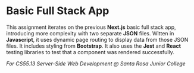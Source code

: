 # Basic Full Stack App

This assignment iterates on the previous **Next.js** basic full stack app, introducing more complexity with two separate **JSON** files.
Witten in **Javascript**, it uses dynamic page routing to display data from those JSON files.
It includes styling from **Bootstrap**.  It also uses the **Jest** and **React** testing libraries to test that a component was rendered successfully. 

*For CS55.13 Server-Side Web Development @ Santa Rosa Junior College*